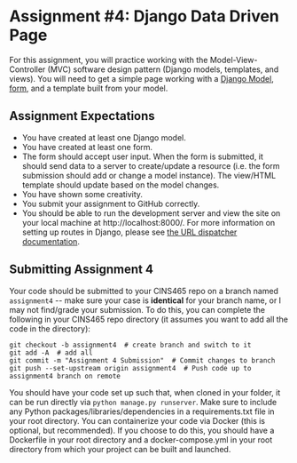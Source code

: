 # Assignment #4: Django Data Driven Page

For this assignment, you will practice working with the Model-View-Controller (MVC) software design pattern (Django models, templates, and views). You will need to get a simple page working with a [Django Model](https://docs.djangoproject.com/en/4.0/topics/db/models/), [form](https://docs.djangoproject.com/en/4.0/topics/forms/), and a template built from your model.

## Assignment Expectations

* You have created at least one Django model.
* You have created at least one form. 
* The form should accept user input. When the form is submitted, it should send data to a server to create/update a resource (i.e. the form submission should add or change a model instance). The view/HTML template should update based on the model changes.
* You have shown some creativity.
* You submit your assignment to GitHub correctly.
* You should be able to run the development server and view the site on your local machine at http://localhost:8000/. For more information on setting up routes in Django, please see [the URL dispatcher documentation](https://docs.djangoproject.com/en/4.0/topics/http/urls/).

## Submitting Assignment 4

Your code should be submitted to your CINS465 repo on a branch named `assignment4` -- make sure your case is **identical** for your branch name, or I may not find/grade your submission. To do this, you can complete the following in your CINS465 repo directory (it assumes you want to add all the code in the directory):

```
git checkout -b assignment4  # create branch and switch to it
git add -A  # add all
git commit -m "Assignment 4 Submission"  # Commit changes to branch
git push --set-upstream origin assignment4  # Push code up to assignment4 branch on remote
```

You should have your code set up such that, when cloned in your folder, it can be run directly via `python manage.py runserver`. Make sure to include any Python packages/libraries/dependencies in a requirements.txt file in your root directory. You can containerize your code via Docker (this is optional, but recommended). If you choose to do this, you should have a Dockerfile in your root directory and a docker-compose.yml in your root directory from which your project can be built and launched.
